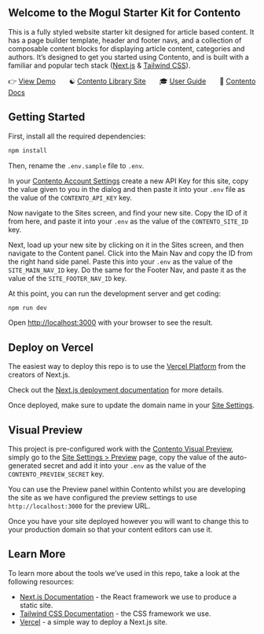 ## Welcome to the Mogul Starter Kit for Contento

This is a fully styled website starter kit designed for article based content. It has a page builder template, header and footer navs, and a collection of composable content blocks for displaying article content, categories and authors.
It’s designed to get you started using Contento, and is built with a familiar and popular
tech stack ([Next.js](https://nextjs.org) & [Tailwind CSS](https://tailwindcss.com)).

👉 [View Demo](https://mogul-contento-starter.vercel.app/)
&nbsp;&nbsp;&nbsp;&nbsp;&nbsp;&nbsp;☯️ [Contento Library Site](https://app.contento.io/library/site-starters?kit=s_01jA840Sd8JFbGaw9HX5sabGDb)
&nbsp;&nbsp;&nbsp;&nbsp;&nbsp;&nbsp;🎓 [User Guide](https://www.contento.io/docs/guides/starter-kits/mogul)
&nbsp;&nbsp;&nbsp;&nbsp;&nbsp;&nbsp;📄 [Contento Docs](https://www.contento.io/docs)

## Getting Started

First, install all the required dependencies:

```bash
npm install
```

Then, rename the `.env.sample` file to `.env`.

In your [Contento Account Settings](https://app.contento.io/account/api-keys) create a new API Key for this site, copy the value given to you in the dialog
and then paste it into your `.env` file as the value of the `CONTENTO_API_KEY` key.

Now navigate to the Sites screen, and find your new site. Copy the ID of it from here, and paste it into your `.env` as
the value of the `CONTENTO_SITE_ID` key.

Next, load up your new site by clicking on it in the Sites screen, and then navigate to the Content panel. Click into
the Main Nav and copy the ID from the right hand side panel. Paste this into your `.env` as the value of the
`SITE_MAIN_NAV_ID` key. Do the same for the Footer Nav, and paste it as the value of the `SITE_FOOTER_NAV_ID` key.

At this point, you can run the development server and get coding:

```bash
npm run dev
```

Open [http://localhost:3000](http://localhost:3000) with your browser to see the result.

## Deploy on Vercel

The easiest way to deploy this repo is to use the [Vercel Platform](https://vercel.com/new) from the creators of Next.js.

Check out the [Next.js deployment documentation](https://nextjs.org/docs/deployment) for more details.

Once deployed, make sure to update the domain name in your [Site Settings](https://app.contento.io/settings).

## Visual Preview

This project is pre-configured work with the [Contento Visual Preview](https://www.contento.io/docs/sdk/next#visual-preview),
simply go to the [Site Settings > Preview](https://app.contento.io/settings/preview) page, copy the value of the
auto-generated secret and add it into your `.env` as the value of the `CONTENTO_PREVIEW_SECRET` key.

You can use the Preview panel within Contento whilst you are developing the site as we have configured the preview
settings to use `http://localhost:3000` for the preview URL.

Once you have your site deployed however you will want to change this to your production domain so that your content
editors can use it.

## Learn More

To learn more about the tools we’ve used in this repo, take a look at the following resources:

- [Next.js Documentation](https://nextjs.org/docs) - the React framework we use to produce a static site.
- [Tailwind CSS Documentation](https://tailwindcss.com) - the CSS framework we use.
- [Vercel](https://vercel.com) - a simple way to deploy a Next.js site.

